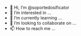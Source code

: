 - 👋 Hi, I’m @soportedosificator
- 👀 I’m interested in ...
- 🌱 I’m currently learning ...
- 💞️ I’m looking to collaborate on ...
- 📫 How to reach me ...

<!---
soportedosificator/soportedosificator is a ✨ special ✨ repository because its `README.md` (this file) appears on your GitHub profile.
You can click the Preview link to take a look at your changes.
--->

